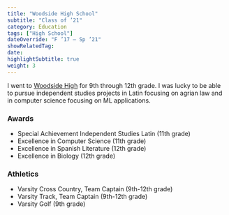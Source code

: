 ```yaml
---
title: "Woodside High School"
subtitle: "Class of ’21"
category: Education
tags: ["High School"]
dateOverride: "F ’17 – Sp ’21"
showRelatedTag: 
date:
highlightSubtitle: true
weight: 3
---
```


I went to [Woodside High](https://www.woodsidehs.org/) for 9th through 12th grade. I was lucky to be able to pursue independent studies projects in Latin focusing on agrian law and in computer science focusing on ML applications.

### Awards

- Special Achievement Independent Studies Latin (11th grade)
- Excellence in Computer Science (11th grade)
- Excellence in Spanish Literature (12th grade)
- Excellence in Biology (12th grade)

### Athletics

- Varsity Cross Country, Team Captain (9th-12th grade)
- Varsity Track, Team Captain (9th-12th grade)
- Varsity Golf (9th grade)

